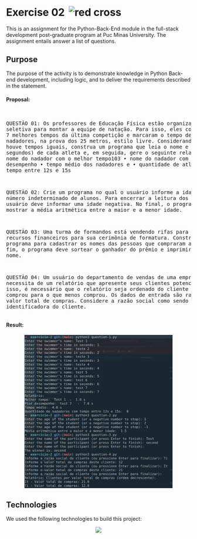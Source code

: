 <h1>Exercise 02<img src="https://img.icons8.com/fluency/256/completed-task.png" alt="red cross" style="height: 1em; margin-left: 0.4em; margin-top: 0.2em;"></h1>
<p>This is an assignment for the Python-Back-End module in the full-stack development post-graduate program at Puc Minas University. The assignment entails answer a list of questions.</p>
<h2>Purpose</h2>
<p>The purpose of the activity is to demonstrate knowledge in Python Back-end development, including logic, and to deliver the requirements described in the statement.</p>
<h4>Proposal:</h4>
<pre>
  
  QUESTÃO 01: Os professores de Educação Física estão organizando uma seletiva para montar a equipe de
  natação. Para isso, eles convocaram os 7 melhores tempos da última competição e marcaram o tempo de
  cada um dos nadadores, na prova dos 25 metros, estilo livre.
  Considerando que não houve tempos iguais, construa um programa que leia o nome e o tempo (em
  segundos) de cada atleta e, em seguida, gere o seguinte relatório:
  • nome do nadador com o melhor tempo103
  • nome do nadador com o pior desempenho
  • tempo médio dos nadadores e
  • quantidade de atletas com o tempo entre 12s e 15s

  QUESTÃO 02: Crie um programa no qual o usuário informe a idade de um número indeterminado de alunos.
  Para encerrar a leitura dos dados, o usuário deve informar uma idade negativa. No final, o programa deve
  mostrar a média aritmética entre a maior e a menor idade.

  QUESTÃO 03: Uma turma de formandos está vendendo rifas para angariar recursos financeiros para sua
  cerimônia de formatura. Construa um programa para cadastrar os nomes das pessoas que compraram a
  rifa. Ao fim, o programa deve sortear o ganhador
  do prêmio e imprimir o seu nome.

  QUESTÃO 04: Um usuário do departamento de vendas de uma empresa necessita de um relatório que
  apresente seus clientes potenciais. Para isso, é necessário que o relatório seja ordenado do cliente
  que mais comprou para o que menos comprou. Os dados de entrada são razão social e valor total de
  compras. Considere a razão social como sendo a chave identificadora do cliente.
</pre>

<h4>Result:</h4>
<p align="center">
  <img src="https://github.com/tiagopazhs/FullStack-PucMinas-Postraduate/blob/main/back-end-python/exercicio-2/docs/logs.png" alt="sample" style="width: 80%"> 
</p>


<h2>Technologies</h2>
<p>We used the following technologies to build this project:</p>
<p align="center">
    <img src="https://skillicons.dev/icons?i=py,vscode,git" />
</p>

